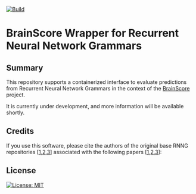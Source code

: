 [![Build](https://github.com/benlipkin/rnng/actions/workflows/docker.yml/badge.svg)](https://github.com/benlipkin/rnng/actions/workflows/docker.yml)

# BrainScore Wrapper for Recurrent Neural Network Grammars

## Summary

This repository supports a containerized interface to evaluate predictions from Recurrent Neural Network Grammars in the context of the [BrainScore](https://github.com/brain-score/language) project.

It is currently under development, and more information will be available shortly. 

## Credits

If you use this software, please cite the authors of the original base RNNG repositories [[1](https://github.com/clab/rnng),[2](https://github.com/harvardnlp/urnng),[3](https://github.com/aistairc/rnng-pytorch)] associated with the following papers [[1](https://aclanthology.org/N16-1024.pdf),[2](https://aclanthology.org/N19-1114.pdf),[3](https://aclanthology.org/2021.findings-acl.380.pdf)]:

## License

[![License: MIT](https://img.shields.io/badge/License-MIT-brightgreen.svg)](https://opensource.org/licenses/MIT)
